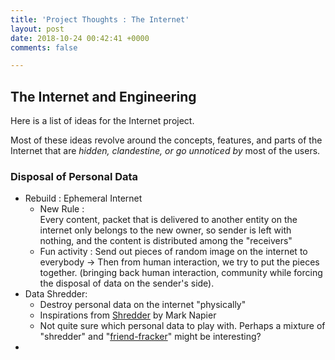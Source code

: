 ```yaml
---
title: 'Project Thoughts : The Internet'
layout: post
date: 2018-10-24 00:42:41 +0000
comments: false

---
```

## The Internet and Engineering

Here is a list of ideas for the Internet project.

Most of these ideas revolve around the concepts, features, and parts of the Internet that are _hidden, clandestine, or go unnoticed by_ most of the users.

### Disposal of Personal Data

* Rebuild : Ephemeral Internet
  * New Rule :  
    Every content, packet that is delivered to another entity on the internet only belongs to the new owner, so sender is left with nothing, and the content is distributed among the "receivers"
  * Fun activity : Send out pieces of random image on the internet to everybody -> Then from human interaction, we try to put the pieces together. (bringing back human interaction, community while forcing the disposal of data on the sender's side).
* Data Shredder:
  * Destroy personal data on the internet "physically"
  * Inspirations from [Shredder]() by Mark Napier
  * Not quite sure which personal data to play with. Perhaps a mixture of "shredder" and "[friend-fracker]()" might be interesting?
* 

### 